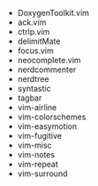 - DoxygenToolkit.vim
- ack.vim
- ctrlp.vim
- delimitMate
- focus.vim
- neocomplete.vim
- nerdcommenter
- nerdtree
- syntastic
- tagbar
- vim-airline
- vim-colorschemes
- vim-easymotion
- vim-fugitive
- vim-misc
- vim-notes
- vim-repeat
- vim-surround
